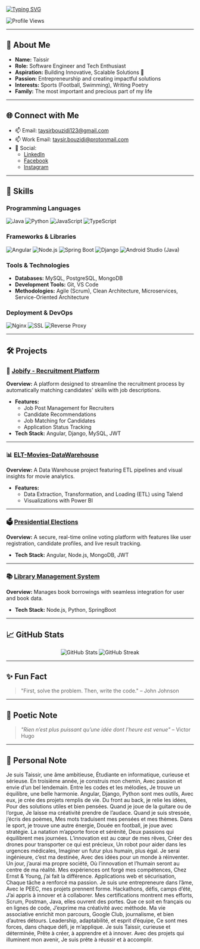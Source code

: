 <a href="https://git.io/typing-svg"><img src="https://readme-typing-svg.demolab.com?font=Roboto+Mono&weight=700&size=28&duration=2500&pause=1200&color=FF5733&center=true&vCenter=true&width=800&lines=Hello%F0%9F%91%8B%2C+I'm+BOUZIDI+Taissir;Software+Engineer+%7C+Tech,DevOps+Enthusiast;Passionate+About+Creating+Solutions!" alt="Typing SVG" /></a>

<p align="left">
    <img src="https://komarev.com/ghpvc/?username=taysir17&label=Profile%20views&color=ff4500&style=for-the-badge" alt="Profile Views" />
</p>

---

## 👋 About Me
- **Name:** Taissir
- **Role:** Software Engineer and Tech Enthusiast
- **Aspiration:** Building Innovative, Scalable Solutions 🚀
- **Passion:** Entrepreneurship and creating impactful solutions
- **Interests:** Sports (Football, Swimming), Writing Poetry
- **Family:** The most important and precious part of my life

---

## 🌐 Connect with Me
- 📫 Email: [taysirbouzidi123@gmail.com](mailto:taysirbouzidi123@gmail.com)
- 📫 Work Email: [taysir.bouzidi@protonmail.com](mailto:taysir.bouzidi@protonmail.com)
- 📱 Social:
  - [LinkedIn](https://www.linkedin.com/in/bouzidi-taissir/)
  - [Facebook](https://www.facebook.com/taysir.bouzidi)
  - [Instagram](https://www.instagram.com/bouzidi_taissir/)

---

## 🔧 Skills

### Programming Languages
![Java](https://img.shields.io/badge/Java-ED8B00?style=for-the-badge&logo=java&logoColor=white)
![Python](https://img.shields.io/badge/Python-FFD43B?style=for-the-badge&logo=python&logoColor=darkgreen)
![JavaScript](https://img.shields.io/badge/JavaScript-F7DF1E?style=for-the-badge&logo=javascript&logoColor=black)
![TypeScript](https://img.shields.io/badge/TypeScript-007ACC?style=for-the-badge&logo=typescript&logoColor=white)

### Frameworks & Libraries
![Angular](https://img.shields.io/badge/Angular-DD0031?style=for-the-badge&logo=angular&logoColor=white)
![Node.js](https://img.shields.io/badge/Node.js-43853D?style=for-the-badge&logo=node.js&logoColor=white)
![Spring Boot](https://img.shields.io/badge/Spring_Boot-6DB33F?style=for-the-badge&logo=spring-boot&logoColor=white)
![Django](https://img.shields.io/badge/Django-092E20?style=for-the-badge&logo=django&logoColor=white)
![Android Studio (Java)](https://img.shields.io/badge/Android_Studio-3DDC84?style=for-the-badge&logo=android-studio&logoColor=white)

### Tools & Technologies
- **Databases:** MySQL, PostgreSQL, MongoDB
- **Development Tools:** Git, VS Code
- **Methodologies:** Agile (Scrum), Clean Architecture, Microservices, Service-Oriented Architecture

### Deployment & DevOps
![Nginx](https://img.shields.io/badge/Nginx-009639?style=for-the-badge&logo=nginx&logoColor=white)
![SSL](https://img.shields.io/badge/SSL-4CAF50?style=for-the-badge&logo=ssl&logoColor=white)
![Reverse Proxy](https://img.shields.io/badge/Reverse_Proxy-FFD700?style=for-the-badge&logo=nginx&logoColor=white)

---

## 🛠️ Projects

### 🚀 [Jobify - Recruitment Platform](https://github.com/taysir17/Jobify)
**Overview:** A platform designed to streamline the recruitment process by automatically matching candidates' skills with job descriptions.

- **Features:**
  - Job Post Management for Recruiters
  - Candidate Recommendations
  - Job Matching for Candidates
  - Application Status Tracking
- **Tech Stack:** Angular, Django, MySQL, JWT

---

### 📊 [ELT-Movies-DataWarehouse](https://github.com/taysir17/ELT-Movies-Data-Warehouse---Analysis-Project)
**Overview:** A Data Warehouse project featuring ETL pipelines and visual insights for movie analytics.

- **Features:**
  - Data Extraction, Transformation, and Loading (ETL) using Talend
  - Visualizations with Power BI

---

### 🗳️ [Presidential Elections](https://github.com/taysir17/Presidential-Elections)
**Overview:** A secure, real-time online voting platform with features like user registration, candidate profiles, and live result tracking.

- **Tech Stack:** Angular, Node.js, MongoDB, JWT

---

### 📚 [Library Management System](https://github.com/taysir17/SOA-ESB-Project-Management)
**Overview:** Manages book borrowings with seamless integration for user and book data.

- **Tech Stack:** Node.js, Python, SpringBoot

---

## 📈 GitHub Stats
<p align="center"> <img src="https://github-readme-stats.vercel.app/api?username=taysir17&show_icons=true&theme=gruvbox" alt="GitHub Stats" /> 
     <img src="https://github-readme-streak-stats.herokuapp.com/?user=taysir17&theme=gruvbox" alt="GitHub Streak" />
</p>

---

## ✨ Fun Fact
> "First, solve the problem. Then, write the code." – John Johnson

---

## 📜 Poetic Note
> *"Rien n’est plus puissant qu’une idée dont l’heure est venue"* – Victor Hugo

---

## 📝 Personal Note
Je suis Taissir, une âme ambitieuse, Étudiante en informatique, curieuse et sérieuse. En troisième année, je construis mon chemin, Avec passion et envie d’un bel lendemain. Entre les codes et les mélodies, Je trouve un équilibre, une belle harmonie. Angular, Django, Python sont mes outils, Avec eux, je crée des projets remplis de vie. Du front au back, je relie les idées, Pour des solutions utiles et bien pensées. Quand je joue de la guitare ou de l’orgue, Je laisse ma créativité prendre de l’audace. Quand je suis stressée, j’écris des poèmes, Mes mots traduisent mes pensées et mes thèmes. Dans le sport, je trouve une autre énergie, Douée en football, je joue avec stratégie. La natation m’apporte force et sérénité, Deux passions qui équilibrent mes journées. L’innovation est au cœur de mes rêves, Créer des drones pour transporter ce qui est précieux, Un robot pour aider dans les urgences médicales, Imaginer un futur plus humain, plus égal. Je serai ingénieure, c’est ma destinée, Avec des idées pour un monde à réinventer. Un jour, j’aurai ma propre société, Où l’innovation et l’humain seront au centre de ma réalité. Mes expériences ont forgé mes compétences, Chez Ernst & Young, j’ai fait la différence. Applications web et sécurisation, Chaque tâche a renforcé ma passion. Je suis une entrepreneure dans l’âme, Avec le PEEC, mes projets prennent forme. Hackathons, défis, camps d’été, J’ai appris à innover et à collaborer. Mes certifications montrent mes efforts, Scrum, Postman, Java, elles ouvrent des portes. Que ce soit en français ou en lignes de code, J’exprime ma créativité avec méthode. Ma vie associative enrichit mon parcours, Google Club, journalisme, et bien d’autres détours. Leadership, adaptabilité, et esprit d’équipe, Ce sont mes forces, dans chaque défi, je m’applique. Je suis Taissir, curieuse et déterminée, Prête à créer, à apprendre et à innover. Avec des projets qui illuminent mon avenir, Je suis prête à réussir et à accomplir.

